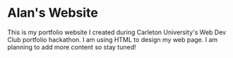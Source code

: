 # Alan's Website
This is my portfolio website I created during Carleton University's Web Dev Club portfolio hackathon. I am using HTML to design my web page. I am planning to add more content so stay tuned!
